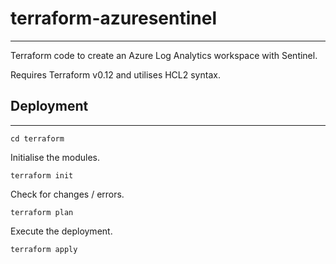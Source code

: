# terraform-azuresentinel
-------------

Terraform code to create an Azure Log Analytics workspace with Sentinel.

Requires Terraform v0.12 and utilises HCL2 syntax.

## Deployment 
-------------

``` 
cd terraform 
``` 
 
Initialise the modules. 
 
``` 
terraform init 
``` 
 
Check for changes / errors. 
 
``` 
terraform plan 
``` 
 
Execute the deployment. 
 
``` 
terraform apply
```
